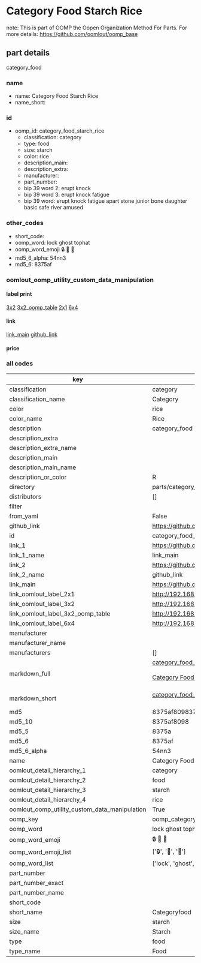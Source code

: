 # Category Food Starch Rice  

note: This is part of OOMP the Oopen Organization Method For Parts. For more details: https://github.com/oomlout/oomp_base

##  part details



category_food

### name
* name: Category Food Starch Rice
* name_short: 
### id
* oomp_id: category_food_starch_rice
  * classification: category
  * type: food
  * size: starch
  * color: rice
  * description_main: 
  * description_extra: 
  * manufacturer: 
  * part_number: 
  * bip 39 word 2: erupt knock
  * bip 39 word 3: erupt knock fatigue
  * bip 39 word: erupt knock fatigue apart stone junior bone daughter basic safe river amused

### other_codes
* short_code: 
* oomp_word: lock ghost tophat
* oomp_word_emoji :lock: :ghost: :tophat:
* md5_6_alpha: 54nn3
* md5_6: 8375af






### oomlout_oomp_utility_custom_data_manipulation
#### label print
[3x2](http://192.168.1.245:1112/?label=oomp%2054nn3)
[3x2_oomp_table](http://192.168.1.107:1112/?label=oomp%2054nn3)
[2x1](http://192.168.1.242:1112/?label=oomp%2054nn3)
[6x4](http://192.168.1.55:1112/?label=oomp%2054nn3)    

#### link

[link_main](https://github.com/oomlout/oomlout_oomp_current_version_messy/tree/main/parts/category_food_starch_rice) [github_link](https://github.com/oomlout/oomlout_oomp_part_src/tree/main/parts/category_food_starch_rice)                             

#### price







### all codes 
| key | value |  
| --- | --- |  
| classification | category |  
| classification_name | Category |  
| color | rice |  
| color_name | Rice |  
| description | category_food |  
| description_extra |  |  
| description_extra_name |  |  
| description_main |  |  
| description_main_name |  |  
| description_or_color | R  |  
| directory | parts/category_food_starch_rice |  
| distributors | [] |  
| filter |  |  
| from_yaml | False |  
| github_link | https://github.com/oomlout/oomlout_oomp_part_src/tree/main/parts/category_food_starch_rice |  
| id | category_food_starch_rice |  
| link_1 | https://github.com/oomlout/oomlout_oomp_current_version_messy/tree/main/parts/category_food_starch_rice |  
| link_1_name | link_main |  
| link_2 | https://github.com/oomlout/oomlout_oomp_part_src/tree/main/parts/category_food_starch_rice |  
| link_2_name | github_link |  
| link_main | https://github.com/oomlout/oomlout_oomp_current_version_messy/tree/main/parts/category_food_starch_rice |  
| link_oomlout_label_2x1 | http://192.168.1.242:1112/?label=oomp%2054nn3 |  
| link_oomlout_label_3x2 | http://192.168.1.245:1112/?label=oomp%2054nn3 |  
| link_oomlout_label_3x2_oomp_table | http://192.168.1.107:1112/?label=oomp%2054nn3 |  
| link_oomlout_label_6x4 | http://192.168.1.55:1112/?label=oomp%2054nn3 |  
| manufacturer |  |  
| manufacturer_name |  |  
| manufacturers | [] |  
| markdown_full | [category_food_starch_rice](https://github.com/oomlout/oomlout_oomp_current_version_messy/tree/main/parts/category_food_starch_rice)<br>[](https://github.com/oomlout/oomlout_oomp_current_version_messy/tree/main/parts/category_food_starch_rice)<br>[Category Food Starch Rice](https://github.com/oomlout/oomlout_oomp_current_version_messy/tree/main/parts/category_food_starch_rice)<br><br> |  
| markdown_short | [category_food_starch_rice](https://github.com/oomlout/oomlout_oomp_current_version_messy/tree/main/parts/category_food_starch_rice)<br><br> |  
| md5 | 8375af809837c329e4eb20a4a79ef267 |  
| md5_10 | 8375af8098 |  
| md5_5 | 8375a |  
| md5_6 | 8375af |  
| md5_6_alpha | 54nn3 |  
| name | Category Food Starch Rice |  
| oomlout_detail_hierarchy_1 | category |  
| oomlout_detail_hierarchy_2 | food |  
| oomlout_detail_hierarchy_3 | starch |  
| oomlout_detail_hierarchy_4 | rice |  
| oomlout_oomp_utility_custom_data_manipulation | True |  
| oomp_key | oomp_category_food_starch_rice |  
| oomp_word | lock ghost tophat |  
| oomp_word_emoji | :lock: :ghost: :tophat: |  
| oomp_word_emoji_list | [':lock:', ':ghost:', ':tophat:'] |  
| oomp_word_list | ['lock', 'ghost', 'tophat'] |  
| part_number |  |  
| part_number_exact |  |  
| part_number_name |  |  
| short_code |  |  
| short_name | Categoryfood |  
| size | starch |  
| size_name | Starch |  
| type | food |  
| type_name | Food |  
